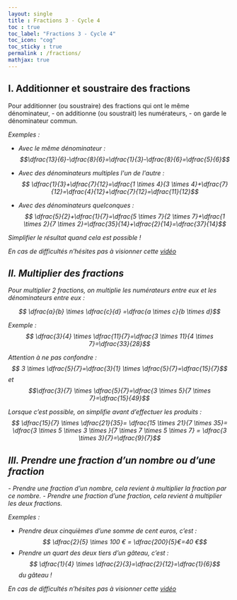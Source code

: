 ```yaml
---
layout: single
title : Fractions 3 - Cycle 4
toc : true
toc_label: "Fractions 3 - Cycle 4"
toc_icon: "cog"
toc_sticky : true
permalink : /fractions/
mathjax: true
---
```


## I. Additionner et soustraire des fractions


<div class="cours" markdown="1">
Pour additionner (ou soustraire) des fractions qui ont le même dénominateur,
- on additionne (ou soustrait) les numérateurs,
- on garde le dénominateur commun.   
</div>


<i class="icone exemple"/> Exemples : 
- Avec le même dénominateur :   
$$\dfrac{13}{6}-\dfrac{8}{6}=\dfrac{1}{3}-\dfrac{8}{6}=\dfrac{5}{6}$$ 

- Avec des dénominateurs multiples l'un de l'autre :   
$$ \dfrac{1}{3}+\dfrac{7}{12}=\dfrac{1 \times 4}{3 \times 4}+\dfrac{7}{12}=\dfrac{4}{12}+\dfrac{7}{12}=\dfrac{11}{12}$$

- Avec des dénominateurs quelconques :   
$$ \dfrac{5}{2}+\dfrac{1}{7}=\dfrac{5 \times 7}{2 \times 7}+\dfrac{1 \times 2}{7 \times 2}=\dfrac{35}{14}+\dfrac{2}{14}=\dfrac{37}{14}$$


<i class="conseil"/> Simplifier le résultat quand cela est possible !   

<i class="lien"/> En cas de difficultés n’hésites pas à visionner cette [vidéo](https://www.youtube.com/watch?v=lGShZVQlXMQ)


## II. Multiplier des fractions

<div class="cours" markdown="1">
Pour multiplier 2 fractions, on multiplie les numérateurs entre eux et les dénominateurs entre eux :   

$$ \dfrac{a}{b} \times \dfrac{c}{d} =\dfrac{a \times c}{b \times d}$$
</div>


<i class="exemple"/> Exemple : $$ \dfrac{3}{4} \times \dfrac{11}{7}=\dfrac{3 \times 11}{4 \times 7}=\dfrac{33}{28}$$

				
<i class="attention"/> Attention à ne pas confondre : $$ 3 \times \dfrac{5}{7}=\dfrac{3}{1} \times \dfrac{5}{7}=\dfrac{15}{7}$$ et $$\dfrac{3}{7} \times \dfrac{5}{7}=\dfrac{3 \times 5}{7 \times 7}=\dfrac{15}{49}$$

	
<i class="conseil"/>  Lorsque c’est possible, on simplifie avant d’effectuer les produits :
$$ \dfrac{15}{7} \times \dfrac{21}{35}= \dfrac{15 \times 21}{7 \times 35}= \dfrac{3 \times 5 \times 3 \times }{7 \times 7 \times 5 \times 7} = \dfrac{3 \times 3}{7}=\dfrac{9}{7}$$


## III. Prendre une fraction d’un nombre ou d’une fraction


<div class="cours" markdown="1">
- Prendre une fraction d’un nombre, cela revient à multiplier la fraction par ce nombre.
- Prendre une fraction d’une fraction, cela revient à multiplier les deux fractions. 
</div>

<i class="exemple"/> Exemples :
- Prendre deux cinquièmes d’une somme de cent euros, c’est :	$$ \dfrac{2}{5} \times 100 € = \dfrac{200}{5}€=40 €$$
- Prendre un quart des deux tiers d’un gâteau, c’est : $$ \dfrac{1}{4} \times \dfrac{2}{3}=\dfrac{2}{12}=\dfrac{1}{6}$$ du gâteau !


<i class="lien"/> En cas de difficultés n’hésites pas à visionner cette [vidéo](https://youtu.be/OUDicIla23I) 


<!--stackedit_data:
eyJoaXN0b3J5IjpbLTc3OTY5MDY3OV19
-->